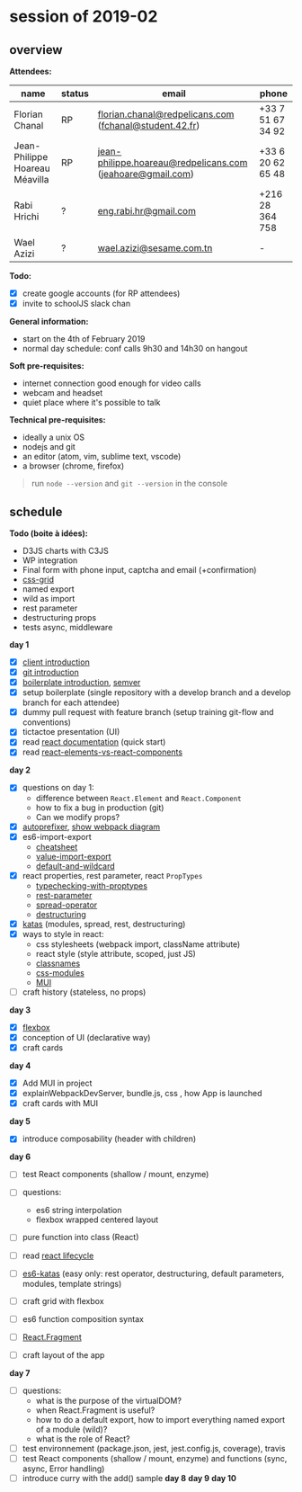 # session of 2019-02

## overview

**Attendees:**

|name|status|email|phone
|---|---|---|---|
|Florian Chanal|RP|florian.chanal@redpelicans.com (fchanal@student.42.fr)|+33 7 51 67 34 92|
|Jean-Philippe Hoareau Méavilla|RP|jean-philippe.hoareau@redpelicans.com (jeahoare@gmail.com)|+33 6 20 62 65 48|
|Rabi Hrichi|?|eng.rabi.hr@gmail.com|+216 28 364 758|
|Wael Azizi|?|wael.azizi@sesame.com.tn|-|

**Todo:**
- [x] create google accounts (for RP attendees)
- [x] invite to schoolJS slack chan

**General information:**
* start on the 4th of February 2019
* normal day schedule: conf calls 9h30 and 14h30 on hangout

**Soft pre-requisites:**
* internet connection good enough for video calls
* webcam and headset
* quiet place where it's possible to talk

**Technical pre-requisites:**
* ideally a unix OS
* nodejs and git
* an editor (atom, vim, sublime text, vscode)
* a browser (chrome, firefox)

> run `node --version` and `git --version` in the console

## schedule

**Todo (boite à idées):**
* D3JS charts with C3JS
* WP integration
* Final form with phone input, captcha and email (+confirmation)
* [css-grid](https://css-tricks.com/snippets/css/complete-guide-grid/)
* named export
* wild as import
* rest parameter
* destructuring props
* tests async, middleware

**day 1**
- [x] [client introduction](https://docs.google.com/presentation/d/1R48RLleag1PTSy4-CzMdhlr02yTUp2JTGXdstxGfFMU/edit#slide=id.g145b507c17_0_109)
- [x] [git introduction](http://nvie.com/posts/a-successful-git-branching-model/)
- [x] [boilerplate introduction](https://github.com/facebook/create-react-app), [semver](https://semver.org/)
- [x] setup boilerplate (single repository with a develop branch and a develop branch for each attendee)
- [x] dummy pull request with feature branch (setup training git-flow and conventions)
- [x] tictactoe presentation (UI)
- [x] read [react documentation](https://reactjs.org/docs/hello-world.html) (quick start)
- [x] read [react-elements-vs-react-components](https://medium.freecodecamp.org/react-elements-vs-react-components-fdc776705880)

**day 2**
- [x] questions on day 1:
  - difference between `React.Element` and `React.Component`
  - how to fix a bug in production (git)
  - Can we modify props?
- [x] [autoprefixer](https://github.com/postcss/autoprefixer), [show webpack diagram](https://docs.google.com/presentation/d/1R48RLleag1PTSy4-CzMdhlr02yTUp2JTGXdstxGfFMU/edit#slide=id.g145b507c17_0_109)
- [x] es6-import-export
  - [cheatsheet](https://hackernoon.com/import-export-default-require-commandjs-javascript-nodejs-es6-vs-cheatsheet-different-tutorial-example-5a321738b50f)
  - [value-import-export](http://es6-features.org/#ValueExportImport)
  - [default-and-wildcard](http://es6-features.org/#DefaultWildcard)
- [x] react properties, rest parameter, react `PropTypes`
  - [typechecking-with-proptypes](https://reactjs.org/docs/typechecking-with-proptypes.html)
  - [rest-parameter](http://es6-features.org/#RestParameter)
  - [spread-operator](http://es6-features.org/#SpreadOperator)
  - [destructuring](http://es6-features.org/#ParameterContextMatching)
- [x] [katas](http://es6katas.org/) (modules, spread, rest, destructuring)
- [x] ways to style in react:
  - css stylesheets (webpack import, className attribute)
  - react style (style attribute, scoped, just JS)
  - [classnames](https://github.com/JedWatson/classnames)
  - [css-modules](https://github.com/css-modules/css-modules)
  - [MUI](https://material-ui.com/getting-started/usage/)
- [ ] craft history (stateless, no props)

**day 3**

- [x] [flexbox](https://css-tricks.com/snippets/css/a-guide-to-flexbox/)
- [x] conception of UI (declarative way)
- [x] craft cards

**day 4**
- [x] Add MUI in project
- [x] explainWebpackDevServer, bundle.js, css , how App is launched
- [x] craft cards with MUI

**day 5**
- [x] introduce composability (header with children)


**day 6**
- [ ] test React components (shallow / mount, enzyme) 
- [ ] questions:
  - es6 string interpolation
  - flexbox wrapped centered layout
- [ ] pure function into class (React)
- [ ] read [react lifecycle](https://reactjs.org/docs/react-component.html#the-component-lifecycle)
- [ ] [es6-katas](http://es6katas.org/) (easy only: rest operator, destructuring, default parameters, modules, template strings)
- [ ] craft grid with flexbox

- [ ] es6 function composition syntax
- [ ] [React.Fragment](https://reactjs.org/docs/fragments.html)
- [ ] craft layout of the app

**day 7**
- [ ] questions:
  - what is the purpose of the virtualDOM?
  - when React.Fragment is useful?
  - how to do a default export, how to import everything named export of a module (wild)?
  - what is the role of React?
- [ ] test environnement (package.json, jest, jest.config.js, coverage), travis
- [ ] test React components (shallow / mount, enzyme) and functions (sync, async, Error handling)
- [ ] introduce curry with the add() sample
**day 8**
**day 9**
**day 10**
